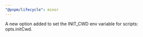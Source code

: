 ```yaml
---
"@pnpm/lifecycle": minor
---
```


A new option added to set the INIT_CWD env variable for scripts: opts.initCwd.
